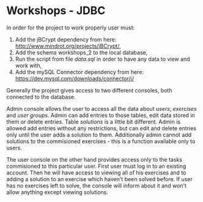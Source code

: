 # Workshops - JDBC

In order for the project to work properly user must:

1. Add the jBCrypt dependency from here: http://www.mindrot.org/projects/jBCrypt/,
2. Add the schema workshops_2 to the local database,
3. Run the script from file *data.sql* in order to have any data to view and work with,
4. Add the mySQL Connector dependency from here: https://dev.mysql.com/downloads/connector/j/

Generally the project gives access to two different consoles, both connected to the database. 

Admin console allows the user to access all the data about *users*, *exercises* and *user groups*. 
Admin can add entries to those tables, edit data stored in them or delete entries. Table *solutions* is a little bit different.
Admin is allowed add entries without any restrictions, but can edit and delete entries only until the user adds a solution to them. 
Additionally admin cannot add solutions to the commisioned exercises - this is a function available only to users.

The user console on the other hand provides access only to the tasks commisioned to this particular user.
First user must log in to an existing account. Then he will have access to viewing all of his exercises
and to adding a solution to an exercise which haven't been solved before. If user has no exercises left to solve, 
the console will inform about it and won't allow anything except viewing solutions.
